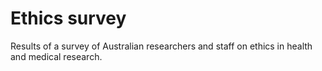 # Ethics survey
Results of a survey of Australian researchers and staff on ethics in health and medical research.
